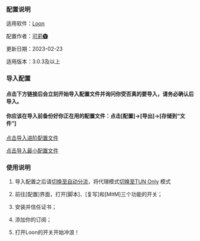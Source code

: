 ### 配置说明

适用软件：[Loon](https://apps.apple.com/app/loon/id1373567447)

配置作者：[可莉🅥](https://t.me/iKeLee)

更新日期：2023-02-23

适用版本：3.0.3及以上

### 导入配置

#### 点击下方链接后会立刻开始导入配置文件并询问你受否真的要导入，请务必确认后导入。

#### 你应该在导入前备份好你正在用的配置文件：点击[配置]→[导出]→[存储到“文件”]

[点击导入进阶配置文件](https://www.nsloon.com/openloon/import?sub=https://gitlab.com/lodepuly/vpn_tool/-/raw/main/Tool/Loon/Config/Loon_Sample_Configuration_By_iKeLee.conf)

[点击导入最小配置文件](https://www.nsloon.com/openloon/import?sub=https://gitlab.com/lodepuly/vpn_tool/-/raw/main/Tool/Loon/Config/Loon_Simple_Sample_Configuration_By_iKeLee.conf)


### 使用说明

1. 导入配置之后请[切换至自动分流](https://www.nsloon.com/openloon/flowmodel=filter)，将代理模式[切换至TUN Only](https://www.nsloon.com/openloon/proxymode=tun)
模式

2. 前往[配置]界面，打开[脚本]、[复写]和[MitM]三个功能的开关；

3. 安装并信任证书；

4. 添加你的订阅；

5. 打开Loon的开关开始冲浪！